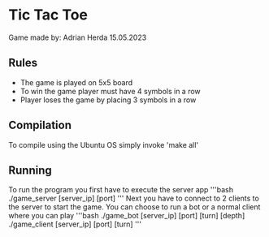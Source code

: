 # Tic Tac Toe
Game made by:
Adrian Herda
15.05.2023

## Rules
* The game is played on 5x5 board
* To win the game player must have 4 symbols in a row
* Player loses the game by placing 3 symbols in a row

## Compilation
To compile using the Ubuntu OS simply invoke 'make all'

## Running
To run the program you first have to execute the server app
'''bash
./game_server [server_ip] [port]
'''
Next you have to connect to 2 clients to the server to start the game. You can choose to run a bot or a normal client where you can play
'''bash
./game_bot [server_ip] [port] [turn] [depth]
./game_client [server_ip] [port] [turn]
'''
